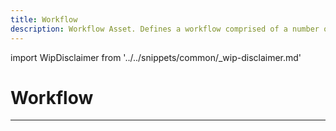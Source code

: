 ```yaml
---
title: Workflow
description: Workflow Asset. Defines a workflow comprised of a number of assets.
---
```


import WipDisclaimer from '../../snippets/common/_wip-disclaimer.md'

# Workflow

---

<WipDisclaimer></WipDisclaimer>
